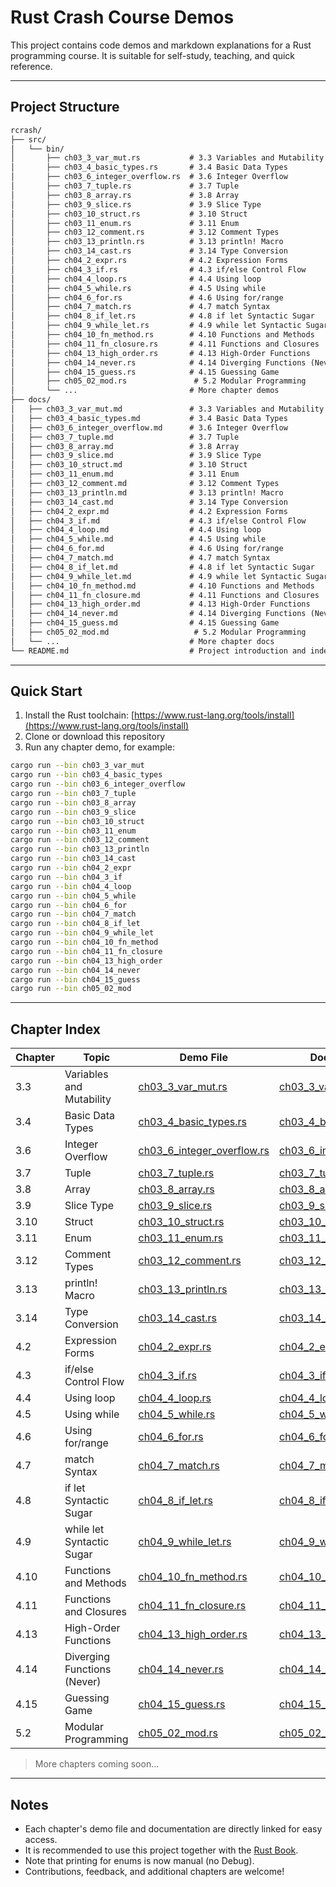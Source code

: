 # Rust Crash Course Demos

This project contains code demos and markdown explanations for a Rust programming course. It is suitable for self-study, teaching, and quick reference.

---

## Project Structure

```markdown
rcrash/
├── src/
│   └── bin/
│       ├── ch03_3_var_mut.rs           # 3.3 Variables and Mutability
│       ├── ch03_4_basic_types.rs       # 3.4 Basic Data Types
│       ├── ch03_6_integer_overflow.rs  # 3.6 Integer Overflow
│       ├── ch03_7_tuple.rs             # 3.7 Tuple
│       ├── ch03_8_array.rs             # 3.8 Array
│       ├── ch03_9_slice.rs             # 3.9 Slice Type
│       ├── ch03_10_struct.rs           # 3.10 Struct
│       ├── ch03_11_enum.rs             # 3.11 Enum
│       ├── ch03_12_comment.rs          # 3.12 Comment Types
│       ├── ch03_13_println.rs          # 3.13 println! Macro
│       ├── ch03_14_cast.rs             # 3.14 Type Conversion
│       ├── ch04_2_expr.rs              # 4.2 Expression Forms
│       ├── ch04_3_if.rs                # 4.3 if/else Control Flow
│       ├── ch04_4_loop.rs              # 4.4 Using loop
│       ├── ch04_5_while.rs             # 4.5 Using while
│       ├── ch04_6_for.rs               # 4.6 Using for/range
│       ├── ch04_7_match.rs             # 4.7 match Syntax
│       ├── ch04_8_if_let.rs            # 4.8 if let Syntactic Sugar
│       ├── ch04_9_while_let.rs         # 4.9 while let Syntactic Sugar
│       ├── ch04_10_fn_method.rs        # 4.10 Functions and Methods
│       ├── ch04_11_fn_closure.rs       # 4.11 Functions and Closures
│       ├── ch04_13_high_order.rs       # 4.13 High-Order Functions
│       ├── ch04_14_never.rs            # 4.14 Diverging Functions (Never Type)
│       ├── ch04_15_guess.rs            # 4.15 Guessing Game
│       ├── ch05_02_mod.rs               # 5.2 Modular Programming
│       └── ...                         # More chapter demos
├── docs/
│   ├── ch03_3_var_mut.md               # 3.3 Variables and Mutability
│   ├── ch03_4_basic_types.md           # 3.4 Basic Data Types
│   ├── ch03_6_integer_overflow.md      # 3.6 Integer Overflow
│   ├── ch03_7_tuple.md                 # 3.7 Tuple
│   ├── ch03_8_array.md                 # 3.8 Array
│   ├── ch03_9_slice.md                 # 3.9 Slice Type
│   ├── ch03_10_struct.md               # 3.10 Struct
│   ├── ch03_11_enum.md                 # 3.11 Enum
│   ├── ch03_12_comment.md              # 3.12 Comment Types
│   ├── ch03_13_println.md              # 3.13 println! Macro
│   ├── ch03_14_cast.md                 # 3.14 Type Conversion
│   ├── ch04_2_expr.md                  # 4.2 Expression Forms
│   ├── ch04_3_if.md                    # 4.3 if/else Control Flow
│   ├── ch04_4_loop.md                  # 4.4 Using loop
│   ├── ch04_5_while.md                 # 4.5 Using while
│   ├── ch04_6_for.md                   # 4.6 Using for/range
│   ├── ch04_7_match.md                 # 4.7 match Syntax
│   ├── ch04_8_if_let.md                # 4.8 if let Syntactic Sugar
│   ├── ch04_9_while_let.md             # 4.9 while let Syntactic Sugar
│   ├── ch04_10_fn_method.md            # 4.10 Functions and Methods
│   ├── ch04_11_fn_closure.md           # 4.11 Functions and Closures
│   ├── ch04_13_high_order.md           # 4.13 High-Order Functions
│   ├── ch04_14_never.md                # 4.14 Diverging Functions (Never Type)
│   ├── ch04_15_guess.md                # 4.15 Guessing Game
│   ├── ch05_02_mod.md                   # 5.2 Modular Programming
│   └── ...                             # More chapter docs
└── README.md                           # Project introduction and index
```

---

## Quick Start

1. Install the Rust toolchain: [https://www.rust-lang.org/tools/install](https://www.rust-lang.org/tools/install)
2. Clone or download this repository
3. Run any chapter demo, for example:

```bash
cargo run --bin ch03_3_var_mut
cargo run --bin ch03_4_basic_types
cargo run --bin ch03_6_integer_overflow
cargo run --bin ch03_7_tuple
cargo run --bin ch03_8_array
cargo run --bin ch03_9_slice
cargo run --bin ch03_10_struct
cargo run --bin ch03_11_enum
cargo run --bin ch03_12_comment
cargo run --bin ch03_13_println
cargo run --bin ch03_14_cast
cargo run --bin ch04_2_expr
cargo run --bin ch04_3_if
cargo run --bin ch04_4_loop
cargo run --bin ch04_5_while
cargo run --bin ch04_6_for
cargo run --bin ch04_7_match
cargo run --bin ch04_8_if_let
cargo run --bin ch04_9_while_let
cargo run --bin ch04_10_fn_method
cargo run --bin ch04_11_fn_closure
cargo run --bin ch04_13_high_order
cargo run --bin ch04_14_never
cargo run --bin ch04_15_guess
cargo run --bin ch05_02_mod
```

---

## Chapter Index

| Chapter | Topic                          | Demo File                                                        | Documentation                                                      |
|---------|--------------------------------|-------------------------------------------------------------------|--------------------------------------------------------------------|
| 3.3     | Variables and Mutability       | [ch03_3_var_mut.rs](src/bin/ch03_3_var_mut.rs)                   | [ch03_3_var_mut.md](docs/ch03_3_var_mut.md)                        |
| 3.4     | Basic Data Types               | [ch03_4_basic_types.rs](src/bin/ch03_4_basic_types.rs)           | [ch03_4_basic_types.md](docs/ch03_4_basic_types.md)                |
| 3.6     | Integer Overflow               | [ch03_6_integer_overflow.rs](src/bin/ch03_6_integer_overflow.rs) | [ch03_6_integer_overflow.md](docs/ch03_6_integer_overflow.md)      |
| 3.7     | Tuple                          | [ch03_7_tuple.rs](src/bin/ch03_7_tuple.rs)                       | [ch03_7_tuple.md](docs/ch03_7_tuple.md)                            |
| 3.8     | Array                          | [ch03_8_array.rs](src/bin/ch03_8_array.rs)                       | [ch03_8_array.md](docs/ch03_8_array.md)                            |
| 3.9     | Slice Type                     | [ch03_9_slice.rs](src/bin/ch03_9_slice.rs)                       | [ch03_9_slice.md](docs/ch03_9_slice.md)                            |
| 3.10    | Struct                         | [ch03_10_struct.rs](src/bin/ch03_10_struct.rs)                   | [ch03_10_struct.md](docs/ch03_10_struct.md)                        |
| 3.11    | Enum                           | [ch03_11_enum.rs](src/bin/ch03_11_enum.rs)                       | [ch03_11_enum.md](docs/ch03_11_enum.md)                            |
| 3.12    | Comment Types                 | [ch03_12_comment.rs](src/bin/ch03_12_comment.rs)                 | [ch03_12_comment.md](docs/ch03_12_comment.md)                      |
| 3.13    | println! Macro                | [ch03_13_println.rs](src/bin/ch03_13_println.rs)                 | [ch03_13_println.md](docs/ch03_13_println.md)                      |
| 3.14    | Type Conversion               | [ch03_14_cast.rs](src/bin/ch03_14_cast.rs)                       | [ch03_14_cast.md](docs/ch03_14_cast.md)                            |
| 4.2     | Expression Forms              | [ch04_2_expr.rs](src/bin/ch04_2_expr.rs)                         | [ch04_2_expr.md](docs/ch04_2_expr.md)                              |
| 4.3     | if/else Control Flow          | [ch04_3_if.rs](src/bin/ch04_3_if.rs)                             | [ch04_3_if.md](docs/ch04_3_if.md)                                  |
| 4.4     | Using loop                    | [ch04_4_loop.rs](src/bin/ch04_4_loop.rs)                         | [ch04_4_loop.md](docs/ch04_4_loop.md)                              |
| 4.5     | Using while                   | [ch04_5_while.rs](src/bin/ch04_5_while.rs)                       | [ch04_5_while.md](docs/ch04_5_while.md)                            |
| 4.6     | Using for/range               | [ch04_6_for.rs](src/bin/ch04_6_for.rs)                           | [ch04_6_for.md](docs/ch04_6_for.md)                                |
| 4.7     | match Syntax                  | [ch04_7_match.rs](src/bin/ch04_7_match.rs)                       | [ch04_7_match.md](docs/ch04_7_match.md)                            |
| 4.8     | if let Syntactic Sugar        | [ch04_8_if_let.rs](src/bin/ch04_8_if_let.rs)                     | [ch04_8_if_let.md](docs/ch04_8_if_let.md)                          |
| 4.9     | while let Syntactic Sugar     | [ch04_9_while_let.rs](src/bin/ch04_9_while_let.rs)               | [ch04_9_while_let.md](docs/ch04_9_while_let.md)                    |
| 4.10    | Functions and Methods         | [ch04_10_fn_method.rs](src/bin/ch04_10_fn_method.rs)              | [ch04_10_fn_method.md](docs/ch04_10_fn_method.md)                   |
| 4.11    | Functions and Closures        | [ch04_11_fn_closure.rs](src/bin/ch04_11_fn_closure.rs)            | [ch04_11_fn_closure.md](docs/ch04_11_fn_closure.md)                 |
| 4.13    | High-Order Functions          | [ch04_13_high_order.rs](src/bin/ch04_13_high_order.rs)            | [ch04_13_high_order.md](docs/ch04_13_high_order.md)                 |
| 4.14    | Diverging Functions (Never)   | [ch04_14_never.rs](src/bin/ch04_14_never.rs)                      | [ch04_14_never.md](docs/ch04_14_never.md)                           |
| 4.15    | Guessing Game                 | [ch04_15_guess.rs](src/bin/ch04_15_guess.rs)                      | [ch04_15_guess.md](docs/ch04_15_guess.md)                           |
| 5.2     | Modular Programming           | [ch05_02_mod.rs](src/bin/ch05_02_mod.rs)                          | [ch05_02_mod.md](docs/ch05_02_mod.md)                              |

> More chapters coming soon...

---

## Notes

- Each chapter's demo file and documentation are directly linked for easy access.
- It is recommended to use this project together with the [Rust Book](https://doc.rust-lang.org/book/).
- Note that printing for enums is now manual (no Debug).
- Contributions, feedback, and additional chapters are welcome!
